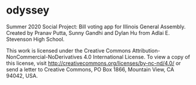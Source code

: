 # odyssey
Summer 2020 Social Project: Bill voting app for Illinois General Assembly. Created by Pranav Putta, Sunny Gandhi and Dylan Hu from Adlai E. Stevenson High School.

This work is licensed under the Creative Commons Attribution-NonCommercial-NoDerivatives 4.0 International License. To view a copy of this license, visit http://creativecommons.org/licenses/by-nc-nd/4.0/ or send a letter to Creative Commons, PO Box 1866, Mountain View, CA 94042, USA.
